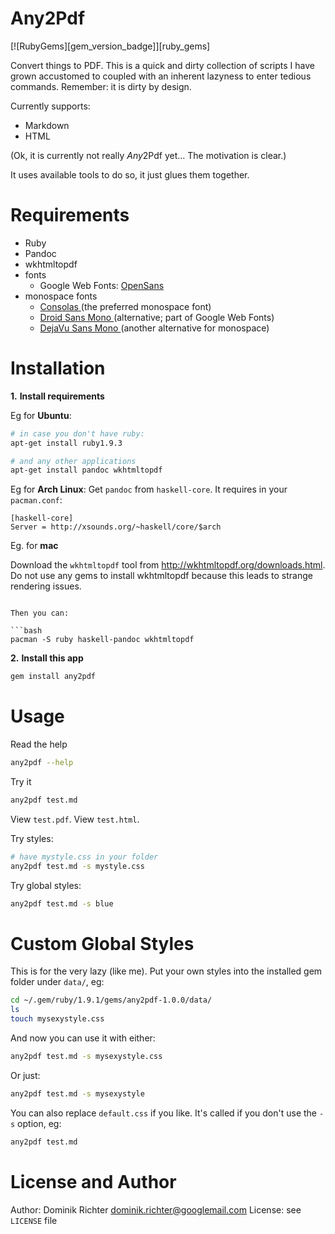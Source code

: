 Any2Pdf
========

[![RubyGems][gem_version_badge]][ruby_gems]

Convert things to PDF. This is a quick and dirty collection of scripts I have grown accustomed to coupled with an inherent lazyness to enter tedious commands. Remember: it is dirty by design.

Currently supports:

* Markdown
* HTML

(Ok, it is currently not really *Any*2Pdf yet... The motivation is clear.)

It uses available tools to do so, it just glues them together.

Requirements
============

* Ruby
* Pandoc
* wkhtmltopdf
* fonts
    * Google Web Fonts: [ OpenSans ]( http://www.google.com/webfonts/specimen/Open+Sans )
* monospace fonts
    * [ Consolas ]( http://www.ascenderfonts.com/font/consolas-regular.aspx ) (the preferred monospace font)
    * [ Droid Sans Mono ]( http://www.google.com/webfonts/specimen/Droid+Sans+Mono ) (alternative; part of Google Web Fonts)
    * [ DejaVu Sans Mono ]( http://dejavu-fonts.org/wiki/Main_Page ) (another alternative for monospace)

Installation
============

**1.** **Install requirements**

Eg for **Ubuntu**:

```bash
# in case you don't have ruby:
apt-get install ruby1.9.3

# and any other applications
apt-get install pandoc wkhtmltopdf
```

Eg for **Arch Linux**: Get `pandoc` from `haskell-core`. It requires in your `pacman.conf`:

    [haskell-core]
    Server = http://xsounds.org/~haskell/core/$arch

Eg. for **mac**

Download the `wkhtmltopdf` tool from http://wkhtmltopdf.org/downloads.html. Do not use any gems to install wkhtmltopdf because this leads to strange rendering issues.

```

Then you can:

```bash
pacman -S ruby haskell-pandoc wkhtmltopdf
```

**2.** **Install this app**

```bash
gem install any2pdf
```

Usage
=====

Read the help

```bash
any2pdf --help
```

Try it

```bash
any2pdf test.md
```

View `test.pdf`. View `test.html`.

Try styles:

```bash
# have mystyle.css in your folder
any2pdf test.md -s mystyle.css
```

Try global styles:

```bash
any2pdf test.md -s blue
```


Custom Global Styles
====================

This is for the very lazy (like me). Put your own styles into the installed gem folder under `data/`, eg:

```bash
cd ~/.gem/ruby/1.9.1/gems/any2pdf-1.0.0/data/
ls
touch mysexystyle.css
```

And now you can use it with either:

```bash
any2pdf test.md -s mysexystyle.css
```

Or just:

```bash
any2pdf test.md -s mysexystyle
```

You can also replace `default.css` if you like. It's called if you don't use the `-s` option, eg:

```bash
any2pdf test.md
```


License and Author
==================
Author: Dominik Richter <dominik.richter@googlemail.com>
License: see `LICENSE` file
